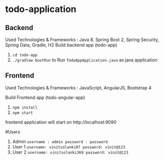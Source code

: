 # todo-application

## Backend
Used Technologies & Frameworks : Java 8, Spring Boot 2, Spring Security, Spring Data, Gradle, H2
Build backend app (todo-app)

1. `cd todo-app`
2. `./gradlew bootRun` to Run `TodoAppApplication.java` as java application 


## Frontend
Used Technologies & Frameworks : JavaScript, AngularJS, Bootstrap 4

Build Frontend app (todo-angular-app)
1. `npm install`
2. `npm start`

frontend application will start on http://localhost:9090



#Users

1. Admin 
  `username : admin
  password : password`
2. User 1
  `username: vinitsolanki07
  password: vinit@123`
3. User 2
  `username: vinitsolanki369
  password: vinit@123`
  
